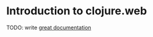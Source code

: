 # Introduction to clojure.web

TODO: write [great documentation](http://jacobian.org/writing/what-to-write/)
